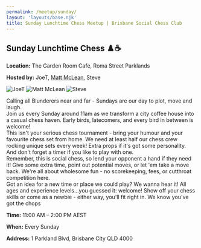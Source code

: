 ```yaml
---
permalink: /meetup/sunday/
layout: 'layouts/base.njk'
title: Sunday Lunchtime Chess Meetup | Brisbane Social Chess Club
---
```


<section class="section">
	<h2>Sunday Lunchtime Chess ♟️☕</h2>
	<p><strong>Location:</strong> The Garden Room Cafe, Roma Street Parklands</p>
	<p><strong>Hosted by:</strong> JoeT, <a href="https://github.com/LuckyNotGood">Matt McLean</a>, Steve</p>
	<div class="bio">
        <img
			src="https://avatars.githubusercontent.com/u/873384?s=400&v=4"
			alt="JoeT"
			class="bio-img"
		/>
		<img
			src="https://avatars.githubusercontent.com/u/172946035?v=4"
			alt="Matt McLean"
			class="bio-img"
		/>
        <img
			src="https://avatars.githubusercontent.com/u/873384?s=400&v=4"
			alt="Steve"
			class="bio-img"
		/>
	</div>
	<p>
        Calling all Blunderers near and far - Sundays are our day to plot, move and laugh. <br />
        Join us every Sunday around 11am as we transform a city coffee house into a casual chess haven. Early birds, latecomers, and every bird in between is welcome!  <br />
        This isn't your serious chess tournament - bring your humour and your favourite chess set from home. We need at least half our chess crew rocking unique sets every week! Extra props if it's got some personality. And don't forget a timer if you like to play with one.  <br />
        Remember, this is social chess, so lend your opponent a hand if they need it! Give some extra time, point out potential moves, or let 'em take a move back. We're all about wholesome fun - no scorekeeping, fees, or cutthroat competition here.  <br />
        Got an idea for a new time or place we could play? We wanna hear it! All ages and experience levels...you guessed it: welcome! Show off your chess skills or come as a newbie - either way, you'll fit right in. We know you've got the chops
	</p>
	<p><strong>Time:</strong> 11:00 AM – 2:00 PM AEST</p>
	<p><strong>When:</strong> Every Sunday</p>
	<p><strong>Address:</strong> 1 Parkland Blvd, Brisbane City QLD 4000</p>
	<div class="map">
		<!-- TODO -->
		<!-- <iframe
			src=""
			width="100%"
			height="250"
			style="border: 0; border-radius: 10px"
			allowfullscreen=""
			loading="lazy"
		></iframe> -->
	</div>
</section>
